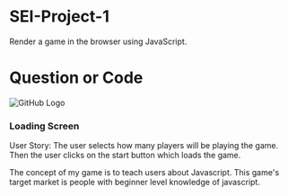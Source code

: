# SEI-Project-1
Render a game in the browser using JavaScript. 


# Question or Code

![GitHub Logo](https://i.imgur.com/OGVXPNL.png)

### Loading Screen
User Story: The user selects how many players will be playing the game. Then the user clicks on the start button which loads the game. 

The concept of my game is to teach users about Javascript. This game's target market is people with beginner level knowledge of javascript. 

